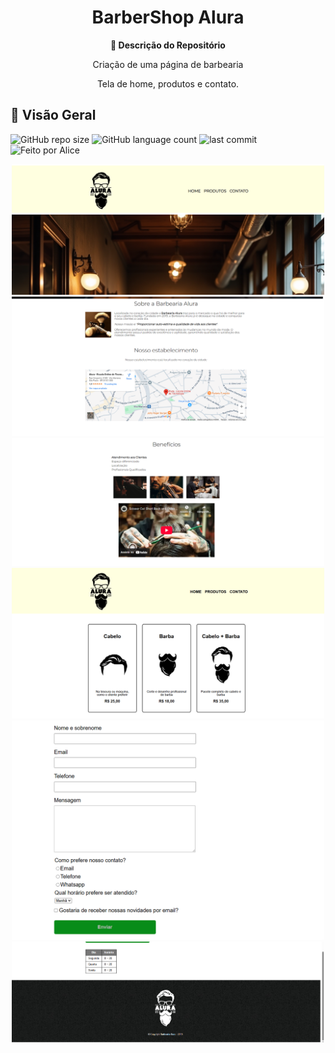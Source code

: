 <h1 align="center">BarberShop Alura</h1>

<div align="center">
  <strong>🚀 Descrição do Repositório </strong>
</div>

<div align="center">
  <p>Criação de uma página de barbearia</p>
  <p>Tela de home, produtos e contato.</p>
</div>

## 🔭 Visão Geral

![GitHub repo size](https://img.shields.io/github/repo-size/Ana-Alice-Honorio/barbershop-alura-frontend-course?style=for-the-badge)
![GitHub language count](https://img.shields.io/github/languages/count/Ana-Alice-Honorio/barbershop-alura-frontend-course?style=for-the-badge)
![last commit](https://img.shields.io/github/last-commit/Ana-Alice-Honorio/barbershop-alura-frontend-course?style=for-the-badge")
![Feito por Alice](https://img.shields.io/badge/feito-por%20Alice-D818A5")

<div  align="center">
  <img src="./images/print1.png" width="500px" />
</div>

<div  align="center">
  <img src="./images/print2.png" width="500px" />
</div>

<div  align="center">
  <img src="./images/print3.png" width="500px" />
</div>

<div  align="center">
  <img src="./images/print4.png" width="500px" />
</div>

<div  align="center">
  <img src="./images/print5.png" width="500px" />
</div>

<div  align="center">
  <img src="./images/print6.png" width="500px" />
</div>